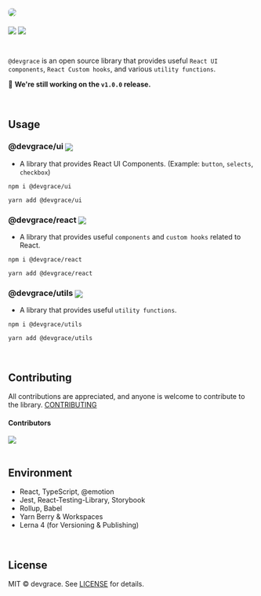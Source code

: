 # <img src="https://github.com/Team-Grace/devgrace/assets/64779472/276a5a68-160f-4bf4-8df6-d2d8d663d9b0" style="border-radius: 6px" />

<p>
  <img align="center" src="https://img.shields.io/badge/license-MIT-blue.svg">
  <img align="center" src="https://hits.seeyoufarm.com/api/count/incr/badge.svg?url=https%3A%2F%2Fgithub.com%2FTeam-Grace%2Fdevgrace&count_bg=%2379C83D&title_bg=%23555555&icon=&icon_color=%23E7E7E7&title=hits&edge_flat=false"/>
</p>

<br />

`@devgrace` is an open source library that provides useful `React UI components`, `React Custom hooks`, and various `utility functions`.

🙏 <b>We're still working on the `v1.0.0` release.</b>

<br />

## Usage

### @devgrace/ui <img align="center" src="https://img.shields.io/npm/v/@devgrace/ui.svg" />
  
- A library that provides React UI Components. (Example: `button`, `selects`, `checkbox`) 

```shell
npm i @devgrace/ui
```

```shell
yarn add @devgrace/ui
```

### @devgrace/react <img align="center" src="https://img.shields.io/npm/v/@devgrace/react.svg" />

- A library that provides useful `components` and `custom hooks` related to React. 

```shell
npm i @devgrace/react
```

```shell
yarn add @devgrace/react
```

### @devgrace/utils <img align="center" src="https://img.shields.io/npm/v/@devgrace/utils.svg" />

- A library that provides useful `utility functions`. 

```shell
npm i @devgrace/utils
```

```shell
yarn add @devgrace/utils
```

<br />

## Contributing
All contributions are appreciated, and anyone is welcome to contribute to the library. 
[CONTRIBUTING](./.github/CONTRIBUTING.md)

#### Contributors
<a href="https://github.com/Team-Grace/devgrace/graphs/contributors">
  <img src="https://contrib.rocks/image?repo=Team-Grace/devgrace">
</a>

<br />
<br />

## Environment
- React, TypeScript, @emotion
- Jest, React-Testing-Library, Storybook
- Rollup, Babel
- Yarn Berry & Workspaces
- Lerna 4 (for Versioning & Publishing)

<br />

## License
MIT © devgrace. See [LICENSE](./LICENSE) for details.